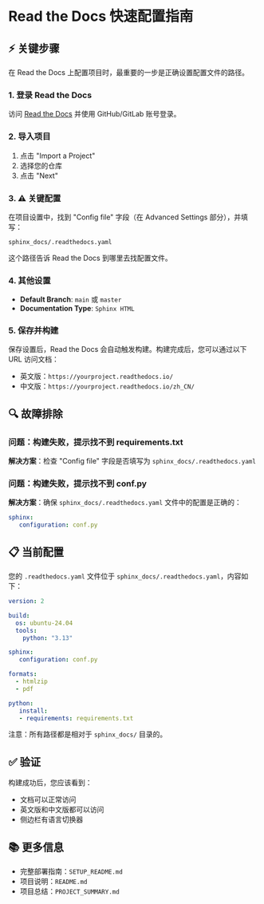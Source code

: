 # Read the Docs 快速配置指南

## ⚡ 关键步骤

在 Read the Docs 上配置项目时，最重要的一步是正确设置配置文件的路径。

### 1. 登录 Read the Docs

访问 [Read the Docs](https://readthedocs.org/) 并使用 GitHub/GitLab 账号登录。

### 2. 导入项目

1. 点击 "Import a Project"
2. 选择您的仓库
3. 点击 "Next"

### 3. ⚠️ 关键配置

在项目设置中，找到 "Config file" 字段（在 Advanced Settings 部分），并填写：

```
sphinx_docs/.readthedocs.yaml
```

这个路径告诉 Read the Docs 到哪里去找配置文件。

### 4. 其他设置

- **Default Branch**: `main` 或 `master`
- **Documentation Type**: `Sphinx HTML`

### 5. 保存并构建

保存设置后，Read the Docs 会自动触发构建。构建完成后，您可以通过以下 URL 访问文档：

- 英文版：`https://yourproject.readthedocs.io/`
- 中文版：`https://yourproject.readthedocs.io/zh_CN/`

## 🔍 故障排除

### 问题：构建失败，提示找不到 requirements.txt

**解决方案**：检查 "Config file" 字段是否填写为 `sphinx_docs/.readthedocs.yaml`

### 问题：构建失败，提示找不到 conf.py

**解决方案**：确保 `sphinx_docs/.readthedocs.yaml` 文件中的配置是正确的：
```yaml
sphinx:
   configuration: conf.py
```

## 📋 当前配置

您的 `.readthedocs.yaml` 文件位于 `sphinx_docs/.readthedocs.yaml`，内容如下：

```yaml
version: 2

build:
  os: ubuntu-24.04
  tools:
    python: "3.13"

sphinx:
   configuration: conf.py

formats:
  - htmlzip
  - pdf

python:
   install:
   - requirements: requirements.txt
```

注意：所有路径都是相对于 `sphinx_docs/` 目录的。

## ✅ 验证

构建成功后，您应该看到：
- 文档可以正常访问
- 英文版和中文版都可以访问
- 侧边栏有语言切换器

## 📚 更多信息

- 完整部署指南：`SETUP_README.md`
- 项目说明：`README.md`
- 项目总结：`PROJECT_SUMMARY.md`

